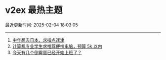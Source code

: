 # v2ex 最热主题

最近更新时间: 2025-02-04 18:03:05

--- 
1. [中年想去日本，求指点迷津](https://www.v2ex.com/t/1108789) 
2. [计算机专业学生求推荐便携电脑，预算 5k 以内](https://www.v2ex.com/t/1108792) 
3. [今天有几个倒霉蛋已经开始上班了？](https://www.v2ex.com/t/1108799) 
